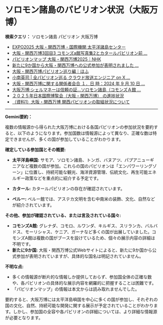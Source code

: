 # ソロモン諸島のパビリオン状況（大阪万博）

**検索クエリ：** ソロモン諸島 パビリオン 大阪万博

- [EXPO2025 大阪・関西万博 - 国際機関 太平洋諸島センター](https://pic.or.jp/featured_word/10255/)
- [大阪・関西万博3回目3 コモンズa館写真集2とカタールパビリオン前 ...](https://ameblo.jp/bomuu/entry-12895014892.html)
- [パビリオンマップ 大阪・関西万博2025｜NHK](https://www3.nhk.or.jp/news/special/osaka_expo/pavilion/)
- [新たに9か国から大阪・関西万博への公式参加が表明されました ...](https://www.expo2025.or.jp/news/news-20220531-01/)
- [大阪・関西万博パビリオン巡り編｜ほふ](https://note.com/matugeya/n/nedf39f8182d6)
- [小南英司 | 全パビリオン巡る クラウド放送エンジニア on X ...](https://twitter.com/eijikominami/status/1913533480979538364)
- [大阪・関西万博に関する関係者会合 １．日 時：2024 年 9 月 10 日 ...](https://www.cas.go.jp/jp/seisaku/osaka_kansai_banpaku/pdf/r60910_siryou1.pdf)
- [大阪万博:シェルマネーは信頼の証…ソロモン諸島（コモンズＡ館 ...](https://www.yomiuri.co.jp/expo2025/now/20250523-OYO1T50009/)
- [２０２５年日本国際博覧会（大阪・関西万博） の進捗状況](https://www.cas.go.jp/jp/seisaku/expo_suisin_honbu/kankei_renraku/dai5/siryou1.pdf)
- [（資料1）大阪・関西万博 関西パビリオンの取組状況について](https://www.kouiki-kansai.jp/material/files/group/3/1-170shiryo1.pdf)


---

**Gemini要約：**

複数の情報源から得られた大阪万博における各国パビリオンの参加状況を要約すると、以下のようになります。参加国数は情報源によって異なり、正確な数は特定できませんが、多くの国が参加していることがわかります。

**確定している参加国とその概要:**

* **太平洋島嶼国:**  サモア、ソロモン諸島、トンガ、バヌアツ、パプアニューギニアなど複数の国が参加。これらの国のパビリオンは「エンパワーリングゾーン」に位置し、持続可能な観光、海洋資源管理、伝統文化、再生可能エネルギー政策などを重点的に紹介する予定です。

* **カタール:** カタールパビリオンの存在が確認されています。

* **ペルー:** ペルー館では、アステカ文明を含む中南米の装飾、文化、自然などが紹介されています。


**その他、参加が確認されている、または言及されている国々:**

* **コモンズA館:** グレナダ、コモロ、ルワンダ、キルギス、スリランカ、バルバドス、モーリシャス、ケニア、ガーナなど多くの国が出展していました。コモンズA館は複数の国がブースを設けているため、個々の展示内容の詳細は不明です。
* **新たに9か国:** 大阪・関西万博公式Webサイトによると、新たに9か国から公式参加が表明されていますが、具体的な国名は明記されていません。


**不明な点:**

* 多くの情報源が断片的な情報しか提供しておらず、参加国全体の正確な数や、各パビリオンの具体的な展示内容を網羅的に把握することは困難です。
* 「パビリオンマップ」の情報は本文からは読み取れませんでした。


要約すると、大阪万博には太平洋島嶼国を中心に多くの国が参加し、それぞれの国の文化、自然、持続可能な開発に関する展示が予定されていることがわかります。しかし、参加国の全容や各パビリオンの詳細については、より詳細な情報源が必要となります。

